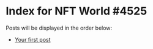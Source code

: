 # Index for NFT World #4525
Posts will be displayed in the order below:

- [Your first post](./001-first.md)

